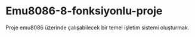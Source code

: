 # Emu8086-8-fonksiyonlu-proje
Proje emu8086 üzerinde çalışabilecek bir temel işletim sistemi oluşturmak.
